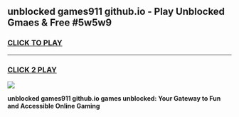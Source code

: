 
## unblocked  games911 github.io - Play Unblocked Gmaes & Free #5w5w9
<h3>
<a href="https://news.freeplayer.one?title=unblocked__games911_github.io&ref=26F">CLICK TO PLAY</a></h3>
<hr>

<h3>
<a href="https://news.freeplayer.one?title=unblocked__games911_github.io&ref=26F">CLICK 2 PLAY</a>
  
</h3>

<a href="https://news.freeplayer.one?title=unblocked__games911_github.io&ref=26F/"><img src="https://clearcache.store/games.png"></a>


**unblocked  games911 github.io games unblocked: Your Gateway to Fun and Accessible Online Gaming**
